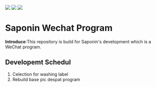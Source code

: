 ![](https://img.shields.io/badge/Plantform-WeChat-green)
![](https://img.shields.io/badge/License-GPL--3.0-blue)
![](https://img.shields.io/badge/Language-Python-red)

# Saponin Wechat Program

**Introduce**:This repository is build for Saponin's development which is a WeChat program. 
## Developemt Schedul
1. Celection for washing label
2. Rebuild base pic despat program
